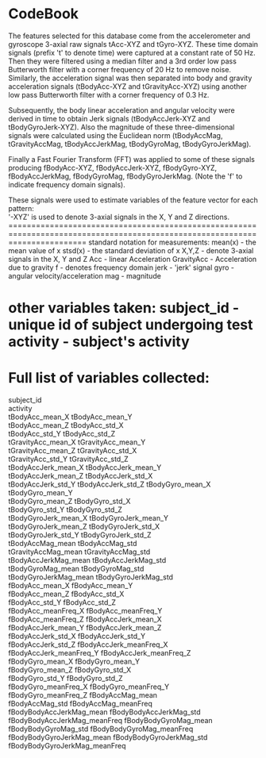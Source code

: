 CodeBook
========
The features selected for this database come from the accelerometer and gyroscope 3-axial raw signals tAcc-XYZ and tGyro-XYZ. These time domain signals (prefix 't' to denote time) were captured at a constant rate of 50 Hz. Then they were filtered using a median filter and a 3rd order low pass Butterworth filter with a corner frequency of 20 Hz to remove noise. Similarly, the acceleration signal was then separated into body and gravity acceleration signals (tBodyAcc-XYZ and tGravityAcc-XYZ) using another low pass Butterworth filter with a corner frequency of 0.3 Hz. 

Subsequently, the body linear acceleration and angular velocity were derived in time to obtain Jerk signals (tBodyAccJerk-XYZ and tBodyGyroJerk-XYZ). Also the magnitude of these three-dimensional signals were calculated using the Euclidean norm (tBodyAccMag, tGravityAccMag, tBodyAccJerkMag, tBodyGyroMag, tBodyGyroJerkMag). 

Finally a Fast Fourier Transform (FFT) was applied to some of these signals producing fBodyAcc-XYZ, fBodyAccJerk-XYZ, fBodyGyro-XYZ, fBodyAccJerkMag, fBodyGyroMag, fBodyGyroJerkMag. (Note the 'f' to indicate frequency domain signals). 

These signals were used to estimate variables of the feature vector for each pattern:  
'-XYZ' is used to denote 3-axial signals in the X, Y and Z directions.  
=============================================================================================================================  standard notation for measurements:
  mean(x)     - the mean value of x
  stsd(x)     - the standard deviation of x
  X,Y,Z       - denote 3-axial signals in the X, Y and Z 
  Acc         - linear Acceleration
  GravityAcc  - Acceleration due to gravity
  f           - denotes frequency domain
  jerk        - 'jerk' signal
  gyro        - angular velocity/acceleration
  mag         - magnitude

other variables taken:
  subject_id  - unique id of subject undergoing test
  activity    - subject's activity
=============================================================================================================================
Full list of variables collected:
=================================
subject_id                   
activity              
tBodyAcc_mean_X
tBodyAcc_mean_Y            
tBodyAcc_mean_Z
tBodyAcc_std_X              
tBodyAcc_std_Y
tBodyAcc_std_Z               
tGravityAcc_mean_X
tGravityAcc_mean_Y           
tGravityAcc_mean_Z
tGravityAcc_std_X           
tGravityAcc_std_Y
tGravityAcc_std_Z           
tBodyAccJerk_mean_X
tBodyAccJerk_mean_Y        
tBodyAccJerk_mean_Z
tBodyAccJerk_std_X       
tBodyAccJerk_std_Y
tBodyAccJerk_std_Z
tBodyGyro_mean_X
tBodyGyro_mean_Y             
tBodyGyro_mean_Z
tBodyGyro_std_X             
tBodyGyro_std_Y
tBodyGyro_std_Z             
tBodyGyroJerk_mean_X
tBodyGyroJerk_mean_Y      
tBodyGyroJerk_mean_Z
tBodyGyroJerk_std_X        
tBodyGyroJerk_std_Y
tBodyGyroJerk_std_Z        
tBodyAccMag_mean
tBodyAccMag_std         
tGravityAccMag_mean
tGravityAccMag_std       
tBodyAccJerkMag_mean
tBodyAccJerkMag_std        
tBodyGyroMag_mean
tBodyGyroMag_std             
tBodyGyroJerkMag_mean
tBodyGyroJerkMag_std         
fBodyAcc_mean_X
fBodyAcc_mean_Y              
fBodyAcc_mean_Z
fBodyAcc_std_X               
fBodyAcc_std_Y 
fBodyAcc_std_Z               
fBodyAcc_meanFreq_X
fBodyAcc_meanFreq_Y          
fBodyAcc_meanFreq_Z
fBodyAccJerk_mean_X          
fBodyAccJerk_mean_Y
fBodyAccJerk_mean_Z          
fBodyAccJerk_std_X
fBodyAccJerk_std_Y          
fBodyAccJerk_std_Z
fBodyAccJerk_meanFreq_X      
fBodyAccJerk_meanFreq_Y
fBodyAccJerk_meanFreq_Z     
fBodyGyro_mean_X
fBodyGyro_mean_Y             
fBodyGyro_mean_Z
fBodyGyro_std_X              
fBodyGyro_std_Y
fBodyGyro_std_Z              
fBodyGyro_meanFreq_X
fBodyGyro_meanFreq_Y      
fBodyGyro_meanFreq_Z
fBodyAccMag_mean          
fBodyAccMag_std
fBodyAccMag_meanFreq     
fBodyBodyAccJerkMag_mean
fBodyBodyAccJerkMag_std   
fBodyBodyAccJerkMag_meanFreq
fBodyBodyGyroMag_mean   
fBodyBodyGyroMag_std
fBodyBodyGyroMag_meanFreq  
fBodyBodyGyroJerkMag_mean
fBodyBodyGyroJerkMag_std 
fBodyBodyGyroJerkMag_meanFreq

